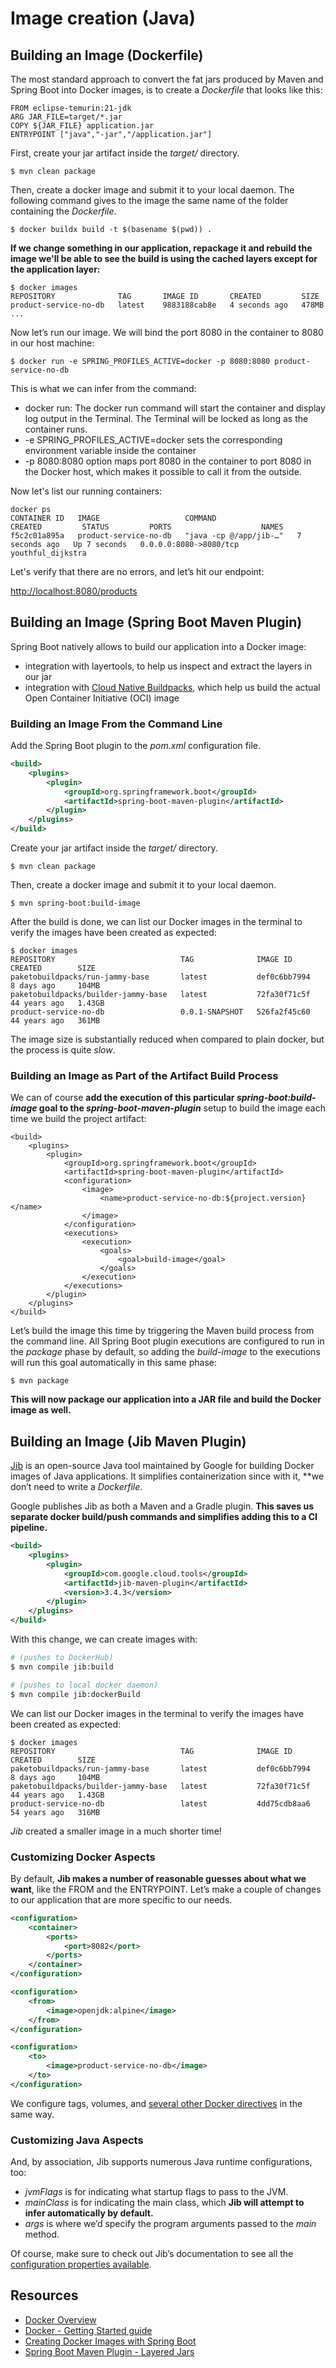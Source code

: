 # Image creation (Java)

## Building an Image (Dockerfile)

The most standard approach to convert the fat jars produced by Maven and Spring Boot into Docker images, is to create a *Dockerfile* that looks like this:

```
FROM eclipse-temurin:21-jdk
ARG JAR_FILE=target/*.jar
COPY ${JAR_FILE} application.jar
ENTRYPOINT ["java","-jar","/application.jar"]
```

First, create your jar artifact inside the *target/* directory.

```
$ mvn clean package
```

Then, create a docker image and submit it to your local daemon. The following command gives to the image the same name of the folder containing the *Dockerfile*.

```
$ docker buildx build -t $(basename $(pwd)) .
```

**If we change something in our application, repackage it and rebuild the image we'll be able to see the build is using the cached layers except for the application layer:**

```
$ docker images                              
REPOSITORY              TAG       IMAGE ID       CREATED         SIZE
product-service-no-db   latest    9883188cab8e   4 seconds ago   478MB
...
```

Now let’s run our image. We will bind the port 8080 in the container to 8080 in our host machine:

```
$ docker run -e SPRING_PROFILES_ACTIVE=docker -p 8080:8080 product-service-no-db
```

This is what we can infer from the command:
* docker run: The docker run command will start the container and display log output in the Terminal. The Terminal will be locked as long as the container runs.
* -e SPRING_PROFILES_ACTIVE=docker sets the corresponding environment variable inside the container
* -p 8080:8080 option maps port 8080 in the container to port 8080 in the Docker host, which makes it possible to call it from the outside.

Now let's list our running containers:

```
docker ps                                                                     
CONTAINER ID   IMAGE                   COMMAND                  CREATED         STATUS         PORTS                    NAMES
f5c2c01a895a   product-service-no-db   "java -cp @/app/jib-…"   7 seconds ago   Up 7 seconds   0.0.0.0:8080->8080/tcp   youthful_dijkstra
```

Let's verify that there are no errors, and let’s hit our endpoint:

[http://localhost:8080/products](http://localhost:8080/products)

## Building an Image (Spring Boot Maven Plugin)

Spring Boot natively allows to build our application into a Docker image:

* integration with layertools, to help us inspect and extract the layers in our jar
* integration with [Cloud Native Buildpacks](https://buildpacks.io/), which help us build the actual Open Container Initiative (OCI) image

### Building an Image From the Command Line

Add the Spring Boot plugin to the *pom.xml* configuration file.

```xml
<build>
    <plugins>
        <plugin>
            <groupId>org.springframework.boot</groupId>
            <artifactId>spring-boot-maven-plugin</artifactId>
        </plugin>
    </plugins>
</build>
```

Create your jar artifact inside the *target/* directory.

```
$ mvn clean package
```

Then, create a docker image and submit it to your local daemon.

```
$ mvn spring-boot:build-image
```

After the build is done, we can list our Docker images in the terminal to verify the images have been created as expected:

```
$ docker images
REPOSITORY                            TAG              IMAGE ID       CREATED        SIZE
paketobuildpacks/run-jammy-base       latest           def0c6bb7994   8 days ago     104MB
paketobuildpacks/builder-jammy-base   latest           72fa30f71c5f   44 years ago   1.43GB
product-service-no-db                 0.0.1-SNAPSHOT   526fa2f45c60   44 years ago   361MB
```

The image size is substantially reduced when compared to plain docker, but the process is quite *slow*.

### Building an Image as Part of the Artifact Build Process

We can of course **add the execution of this particular _spring-boot:build-image_ goal to the _spring-boot-maven-plugin_** setup to build the image each time we build the project artifact:

```
<build>
    <plugins>
        <plugin>
            <groupId>org.springframework.boot</groupId>
            <artifactId>spring-boot-maven-plugin</artifactId>
            <configuration>
                <image>
                    <name>product-service-no-db:${project.version}</name>
                </image>
            </configuration>
            <executions>
                <execution>
                    <goals>
                        <goal>build-image</goal>
                    </goals>
                </execution>
            </executions>
        </plugin>
    </plugins>
</build>
```

Let’s build the image this time by triggering the Maven build process from the command line. All Spring Boot plugin executions are configured to run in the _package_ phase by default, so adding the _build-image_ to the executions will run this goal automatically in this same phase:

```
$ mvn package
```

**This will now package our application into a JAR file and build the Docker image as well.**

## Building an Image (Jib Maven Plugin)

[Jib](https://github.com/GoogleContainerTools/jib) is an open-source Java tool maintained by Google for building Docker images of Java applications. It simplifies containerization since with it, **we don’t need to write a _Dockerfile_.

Google publishes Jib as both a Maven and a Gradle plugin. **This saves us separate docker build/push commands and simplifies adding this to a CI pipeline.**

```xml
<build>
    <plugins>
        <plugin>
            <groupId>com.google.cloud.tools</groupId>
            <artifactId>jib-maven-plugin</artifactId>
            <version>3.4.3</version>
        </plugin>
    </plugins>
</build>
```

With this change, we can create images with:

```bash
# (pushes to DockerHub)
$ mvn compile jib:build 
```

```bash
# (pushes to local docker daemon)
$ mvn compile jib:dockerBuild
```

We can list our Docker images in the terminal to verify the images have been created as expected:

```
$ docker images
REPOSITORY                            TAG              IMAGE ID       CREATED        SIZE
paketobuildpacks/run-jammy-base       latest           def0c6bb7994   8 days ago     104MB
paketobuildpacks/builder-jammy-base   latest           72fa30f71c5f   44 years ago   1.43GB
product-service-no-db                 latest           4dd75cdb8aa6   54 years ago   316MB

```

_Jib_ created a smaller image in a much shorter time!


### Customizing Docker Aspects

By default, **Jib makes a number of reasonable guesses about what we want**, like the FROM and the ENTRYPOINT. Let’s make a couple of changes to our application that are more specific to our needs.

```xml
<configuration>
    <container>
        <ports>
            <port>8082</port>
        </ports>
    </container>
</configuration>
```

```xml
<configuration>
    <from>
        <image>openjdk:alpine</image>
    </from>
</configuration>
```

```xml
<configuration>
    <to>
        <image>product-service-no-db</image>
    </to>
</configuration>
```

We configure tags, volumes, and [several other Docker directives](https://github.com/GoogleContainerTools/jib/tree/master/jib-maven-plugin#extended-usage) in the same way.

### Customizing Java Aspects

And, by association, Jib supports numerous Java runtime configurations, too:

-   _jvmFlags_ is for indicating what startup flags to pass to the JVM.
-   _mainClass_ is for indicating the main class, which **Jib will attempt to infer automatically by default.**
-   _args_ is where we’d specify the program arguments passed to the _main_ method.

Of course, make sure to check out Jib’s documentation to see all the [configuration properties available](https://github.com/GoogleContainerTools/jib/tree/master/jib-maven-plugin).

## Resources 
- [Docker Overview](https://docs.docker.com/get-started/overview/)
- [Docker - Getting Started guide](https://docs.docker.com/get-started/)
- [Creating Docker Images with Spring Boot](https://www.baeldung.com/spring-boot-docker-images)
- [Spring Boot Maven Plugin - Layered Jars](https://docs.spring.io/spring-boot/docs/current/maven-plugin/reference/htmlsingle/#repackage-layers)
